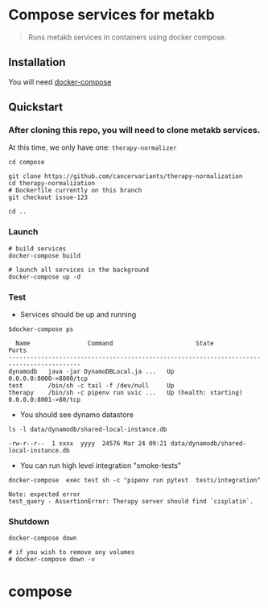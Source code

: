 # Compose services for metakb

> Runs metakb services in containers using docker compose.

## Installation

You will need [docker-compose](https://docs.docker.com/compose/install/)

## Quickstart

### After cloning this repo, you will need to clone metakb services.

At this time, we only have one: `therapy-normalizer`

```
cd compose

git clone https://github.com/cancervariants/therapy-normalization
cd therapy-normalization
# Dockerfile currently on this branch
git checkout issue-123

cd ..
```

### Launch

```
# build services
docker-compose build

# launch all services in the background
docker-compose up -d
```

### Test

* Services should be up and running
```
$docker-compose ps

  Name                Command                       State                   Ports
------------------------------------------------------------------------------------------
dynamodb   java -jar DynamoDBLocal.ja ...   Up                      0.0.0.0:8000->8000/tcp
test       /bin/sh -c tail -f /dev/null     Up
therapy    /bin/sh -c pipenv run uvic ...   Up (health: starting)   0.0.0.0:8001->80/tcp
```


* You should see dynamo datastore

```
ls -l data/dynamodb/shared-local-instance.db

-rw-r--r--  1 xxxx  yyyy  24576 Mar 24 09:21 data/dynamodb/shared-local-instance.db
```

* You can run high level integration "smoke-tests"

```
docker-compose  exec test sh -c "pipenv run pytest  tests/integration"

Note: expected error
test_query - AssertionError: Therapy server should find `cisplatin`.
```


### Shutdown

```
docker-compose down

# if you wish to remove any volumes
# docker-compose down -v

```
# compose
